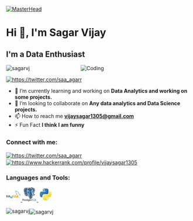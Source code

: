 [![MasterHead](https://res.cloudinary.com/practicaldev/image/fetch/s--D-e-SdGc--/c_imagga_scale,f_auto,fl_progressive,h_420,q_66,w_1000/https://dev-to-uploads.s3.amazonaws.com/uploads/articles/legnuefb30fdf1owkh98.gif)](https://your-profile-link-here)

# Hi 👋, I'm Sagar Vijay

## I'm a Data Enthusiast

<img align="right" alt="Coding" width="300" src="https://user-images.githubusercontent.com/74038190/238353480-219bcc70-f5dc-466b-9a60-29653d8e8433.gif">

<p align="left">
    <img src="https://komarev.com/ghpvc/?username=sagarvj&label=Profile%20views&color=0e75b6&style=flat" alt="sagarvj" />
</p>

<p align="left">
    <a href="https://twitter.com/saa_agarr" target="_blank">
        <img src="https://img.shields.io/twitter/follow/https://twitter.com/saa_agarr?logo=twitter&style=for-the-badge" alt="https://twitter.com/saa_agarr" />
    </a>
</p>

- 🔭 I’m currently learning and working on **Data Analytics and working on some projects.**
- 👯 I’m looking to collaborate on **Any data analytics and Data Science projects.**
- 📫 How to reach me **vijaysagar1305@gmail.com**
- ⚡️ Fun Fact **I think I am funny**

### Connect with me:
<p align="left">
    <a href="https://twitter.com/https://twitter.com/saa_agarr" target="blank">
        <img align="center" src="https://raw.githubusercontent.com/rahuldkjain/github-profile-readme-generator/master/src/images/icons/Social/twitter.svg" alt="https://twitter.com/saa_agarr" height="30" width="40" />
    </a>
    <a href="https://www.hackerrank.com/profile/vijaysagar1305" target="blank">
        <img align="center" src="https://raw.githubusercontent.com/rahuldkjain/github-profile-readme-generator/master/src/images/icons/Social/hackerrank.svg" alt="https://www.hackerrank.com/profile/vijaysagar1305" height="30" width="40" />
    </a>
</p>

### Languages and Tools:
<p align="left">
    <a href="https://www.mysql.com/" target="_blank" rel="noreferrer">
        <img src="https://raw.githubusercontent.com/devicons/devicon/master/icons/mysql/mysql-original-wordmark.svg" alt="mysql" width="40" height="40"/>
    </a>
    <a href="https://www.postgresql.org" target="_blank" rel="noreferrer">
        <img src="https://raw.githubusercontent.com/devicons/devicon/master/icons/postgresql/postgresql-original-wordmark.svg" alt="postgresql" width="40" height="40"/>
    </a>
    <a href="https://www.python.org" target="_blank" rel="noreferrer">
        <img src="https://raw.githubusercontent.com/devicons/devicon/master/icons/python/python-original.svg" alt="python" width="40" height="40"/>
    </a>
</p>

<img align="left" src="https://github-readme-stats.vercel.app/api/top-langs?username=sagarvj&show_icons=true&locale=en&layout=compact" alt="sagarvj" />

<img align="center" src="https://github-readme-stats.vercel.app/api?username=sagarvj&show_icons=true&locale=en" alt="sagarvj" />
